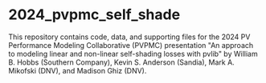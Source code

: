 # 2024_pvpmc_self_shade

This repository contains code, data, and supporting files for the 2024 PV Performance Modeling Collaborative (PVPMC) presentation "An approach to modeling linear and non-linear self-shading losses with pvlib" by William B. Hobbs (Southern Company), Kevin S. Anderson (Sandia), Mark A. Mikofski (DNV), and Madison Ghiz (DNV).
